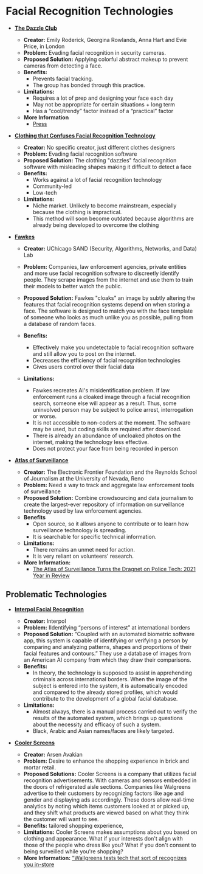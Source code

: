 # Facial Recognition Technologies

- **[The Dazzle Club](https://www.instagram.com/thedazzleclub/?hl=en)**
    - **Creator:** Emily Roderick, Georgina Rowlands, Anna Hart and Evie Price, in London
    - **Problem:** Evading facial recognition in security cameras.
    - **Proposed Solution:** Applying colorful abstract makeup to prevent cameras from detecting a face.
    - **Benefits:**
      - Prevents facial tracking.
      - The group has bonded through this practice.
    - **Limitations:** 
      - Requires a lot of prep and designing your face each day
      - May not be appropriate for certain situations + long term
      - Has a “cool/trendy” factor instead of a “practical” factor
    - **More Information** 
      - [Press](https://www.codastory.com/authoritarian-tech/london-facial-recognition-facepaint/) 

- **[Clothing that Confuses Facial Recognition Technology](https://www.businessinsider.com/clothes-accessories-that-outsmart-facial-recognition-tech-2019-10#blas-masks-also-explore-the-potential-of-algorithm-driven-facial-recognition-to-enact-bias-and-produce-false-positives-13)**
    - **Creator:** No specific creator, just different clothes designers
    - **Problem:** Evading facial recognition software
    - **Proposed Solution:** The clothing "dazzles" facial recognition software with misleading shapes making it difficult to detect a face
    - **Benefits:**
        -  Works against a lot of facial recognition technology
        -  Community-led
        -  Low-tech
    - **Limitations:**
        - Niche market. Unlikely to become mainstream, especially because the clothing is impractical.
        - This method will soon become outdated because algorithms are already being developed to overcome the clothing  


- **[Fawkes](http://sandlab.cs.uchicago.edu/fawkes/)**
  - **Creator:** UChicago SAND (Security, Algorithms, Networks, and Data) Lab
  - **Problem:** Companies, law enforcement agencies, private entities and more use facial recognition software to discreetly identify people. They scrape images from the internet and use them to train their models to better watch the public.
  - **Proposed Solution:** Fawkes "cloaks" an image by subtly altering the features that facial recognition systems depend on when storing a face. The software is designed to match you with the face template of someone who looks as much unlike you as possible, pulling from a database of random faces. 
  - **Benefits:**
    -  Effectively make you undetectable to facial recognition software and still allow you to post on the internet. 
    -  Decreases the efficiency of facial recognition technologies
    -  Gives users control over their facial data

  - **Limitations:**
    - Fawkes recreates AI's misidentification problem. If law enforcement runs a cloaked image through a facial recognition search, someone else will appear as a result. Thus, some uninvolved person may be subject to police arrest, interrogation or worse.
    - It is not accessible to non-coders at the moment. The software may be used, but coding skills are required after download.
    - There is already an abundance of uncloaked photos on the internet, making the technology less effective. 
    - Does not protect your face from being recorded in person


- **[Atlas of Surveillance](https://atlasofsurveillance.org)**
  - **Creator:** The Electronic Frontier Foundation and the Reynolds School of Journalism at the University of Nevada, Reno
  - **Problem:** Need a way to track and aggregate law enforcement tools of surveillance
  - **Proposed Solution:** Combine crowdsourcing and data journalism to create the largest-ever repository of information on surveillance technology used by law enforcement agencies.
  - **Benefits**
    -  Open source, so it allows anyone to contribute or to learn how surveillance technology is spreading.
    -  It is searchable for specific technical information.
  - **Limitations:**
    - There remains an unmet need for action.
    - It is very reliant on volunteers' research.
  - **More Information:**
    - [The Atlas of Surveillance Turns the Dragnet on Police Tech: 2021 Year in Review](https://www.eff.org/deeplinks/2021/12/atlas-surveillance-turns-dragnet-police-tech-2021-year-review)


## Problematic Technologies

- **[Interpol Facial Recognition](https://www.interpol.int/en/How-we-work/Forensics/Facial-Recognition)**
  - **Creator:** Interpol
  - **Problem:** IIdentifying “persons of interest” at international borders
  - **Proposed Solution:** “Coupled with an automated biometric software app, this system is capable of identifying or verifying a person by comparing and analyzing patterns, shapes and proportions of their facial features and contours.” They use a database of images from an American AI company from which they draw their comparisons.
  - **Benefits:** 
     - In theory, the technology is supposed to assist in apprehending criminals across international borders. When the image of the subject is entered into the system, it is automatically encoded and compared to the already stored profiles, which would contribute to the development of a global facial database.
  - **Limitations:**
    -  Almost always, there is a manual process carried out to verify the results of the automated system, which brings up questions about the necessity and efficacy of such a system.
    -  Black, Arabic and Asian names/faces are likely targeted.


- **[Cooler Screens](https://www.coolerscreens.com/)**
  - **Creator:** Arsen Avakian
  - **Problem:** Desire to enhance the shopping experience in brick and mortar retail.
  - **Proposed Solutions:** Cooler Screens is a company that utilizes facial recognition advertisements. With cameras and sensors embedded in the doors of refrigerated aisle sections. Companies like Walgreens advertise to their customers by recognizing factors like age and gender and displaying ads accordingly. These doors allow real-time analytics by noting which items customers looked at or picked up, and they shift what products are viewed based on what they think the customer will want to see.
  - **Benefits:** tailored shopping experience, 
  - **Limitations:** Cooler Screens makes assumptions about you based on clothing and appearance. What if your interests don't align with those of the people who dress like you? What if you don't consent to being surveilled while you're shopping?
  - **More Information:** ["Wallgreens tests tech that sort of recognizes you in-store](https://retailwire.com/discussion/walgreens-tests-tech-that-sort-of-recognizes-you-in-store/)
